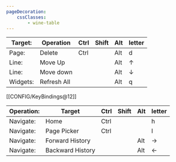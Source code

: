 ```yaml
---
pageDecoration:
    cssClasses:
        - wine-table
---
```


| Target: | Operation | Ctrl | Shift | Alt | letter |
|----------|----------|------|-------|-----|--------|
| Page: | Delete | Ctrl | | Alt | d |
| Line: | Move Up | | | Alt | ↑ |
| Line: | Move down | | | Alt | ↓ |
| Widgets: | Refresh All | | | Alt | q |

[[CONFIG/KeyBindings@12]]

| Operation: | Target | Ctrl | Shift | Alt | letter |
|----------|----------|------|-------|-----|--------|
| Navigate: | Home | Ctrl | | | h |
| Navigate: | Page Picker | Ctrl | | | l |
| Navigate: | Forward History | | | Alt | → |
| Navigate: | Backward History | | | Alt | ← |

